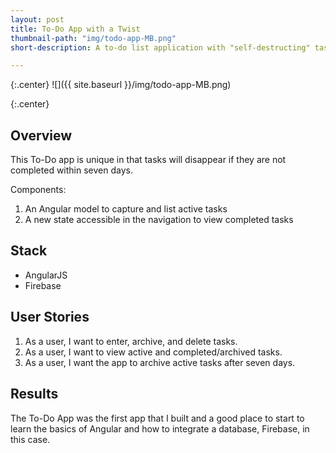 ```yaml
---
layout: post
title: To-Do App with a Twist
thumbnail-path: "img/todo-app-MB.png"
short-description: A to-do list application with "self-destructing" tasks

---
```


{:.center}
![]({{ site.baseurl }}/img/todo-app-MB.png)

{:.center}
<a href="https://whattodonow.herokuapp.com/" title="To-do app Website">
<i class="fa fa-laptop fa-3x icon-space"></i>
</a>
<a href="https://github.com/eriksilver/todo_app" title="To-do GitHub">
<i class="fa fa-github-square fa-3x icon-space"></i>
</a>

## Overview

This To-Do app is unique in that tasks will disappear if they are not completed within seven days.

Components:
<ol>
  <li>An Angular model to capture and list active tasks</li>
  <li>A new state accessible in the navigation to view completed tasks</li>
</ol>

## Stack

<ul>
  <li>AngularJS</li>
  <li>Firebase</li>
</ul>

## User Stories

<ol>
  <li>As a user, I want to enter, archive, and delete tasks.</li>
  <li>As a user, I want to view active and completed/archived tasks.</li>
  <li>As a user, I want the app to archive active tasks after seven days.</li>
</ol>

## Results

The To-Do App was the first app that I built and a good place to start to learn the basics of Angular and how to integrate a database, Firebase, in this case.
